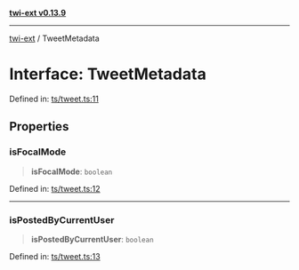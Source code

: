 [**twi-ext v0.13.9**](../README.md)

***

[twi-ext](../README.md) / TweetMetadata

# Interface: TweetMetadata

Defined in: [ts/tweet.ts:11](https://github.com/Robot-Inventor/twi-ext/blob/fe957378fb53749d83e58a8f90bcdc42db1e9a35/src/ts/tweet.ts#L11)

## Properties

### isFocalMode

> **isFocalMode**: `boolean`

Defined in: [ts/tweet.ts:12](https://github.com/Robot-Inventor/twi-ext/blob/fe957378fb53749d83e58a8f90bcdc42db1e9a35/src/ts/tweet.ts#L12)

***

### isPostedByCurrentUser

> **isPostedByCurrentUser**: `boolean`

Defined in: [ts/tweet.ts:13](https://github.com/Robot-Inventor/twi-ext/blob/fe957378fb53749d83e58a8f90bcdc42db1e9a35/src/ts/tweet.ts#L13)
